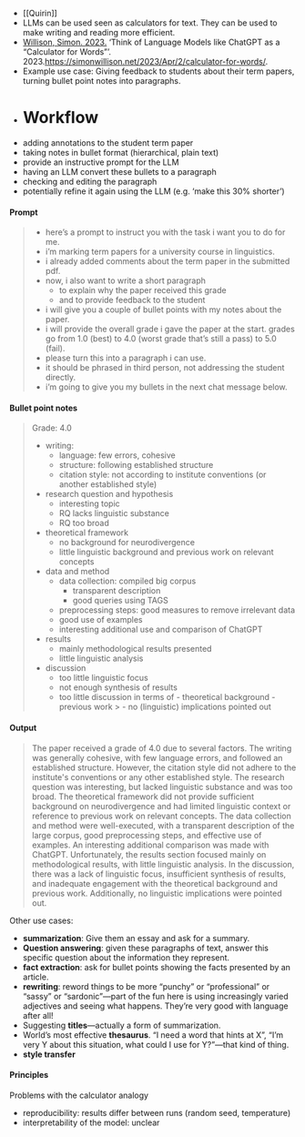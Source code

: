 - [[Quirin]]
- LLMs can be used seen as calculators for text. They can be used to make writing and reading more efficient.
- [Willison, Simon. 2023.]([[Willison2023LingCalc]])  ‘Think of Language Models like ChatGPT as a “Calculator for Words”’. 2023.https://simonwillison.net/2023/Apr/2/calculator-for-words/.
- Example use case: Giving feedback to students about their term papers, turning bullet point notes into paragraphs.
- # Workflow
- adding annotations to the student term paper
- taking notes in bullet format (hierarchical, plain text)
- provide an instructive prompt for the LLM
- having an LLM convert these bullets to a paragraph
- checking and editing the paragraph
- potentially refine it again using the LLM (e.g. ‘make this 30% shorter’)
#### Prompt

> - here’s a prompt to instruct you with the task i want you to do for me.
> - i’m marking term papers for a university course in linguistics.
> - i already added comments about the term paper in the submitted pdf.
> - now, i also want to write a short paragraph
> 	- to explain why the paper received this grade
> 	- and to provide feedback to the student
> - i will give you a couple of bullet points with my notes about the paper.
> - i will provide the overall grade i gave the paper at the start. grades go from 1.0 (best) to 4.0 (worst grade that’s still a pass) to 5.0 (fail).
> - please turn this into a paragraph i can use.
> - it should be phrased in third person, not addressing the student directly.
> - i’m going to give you my bullets in the next chat message below.
#### Bullet point notes

> Grade: 4.0
> 
> - writing: 
> 	- language: few errors, cohesive
> 	- structure: following established structure
> 	- citation style: not according to institute conventions (or another established style)
> - research question and hypothesis
> 	- interesting topic
> 	- RQ lacks linguistic substance
> 	- RQ too broad
> - theoretical framework
> 	- no background for neurodivergence
> 	- little linguistic background and previous work on relevant concepts
> - data and method
> 	- data collection: compiled big corpus
> 		- transparent description
> 		- good queries using TAGS
> 	- preprocessing steps: good measures to remove irrelevant data
> 	- good use of examples
> 	- interesting additional use and comparison of ChatGPT
> - results
> 	- mainly methodological results presented
> 	- little linguistic analysis
> - discussion
> 	- too little linguistic focus
> 	- not enough synthesis of results
> 	- too little discussion in terms of
	- theoretical background
	- previous work
	  > 	- no (linguistic) implications pointed out
#### Output

> The paper received a grade of 4.0 due to several factors. The writing was generally cohesive, with few language errors, and followed an established structure. However, the citation style did not adhere to the institute's conventions or any other established style. The research question was interesting, but lacked linguistic substance and was too broad. The theoretical framework did not provide sufficient background on neurodivergence and had limited linguistic context or reference to previous work on relevant concepts. The data collection and method were well-executed, with a transparent description of the large corpus, good preprocessing steps, and effective use of examples. An interesting additional comparison was made with ChatGPT. Unfortunately, the results section focused mainly on methodological results, with little linguistic analysis. In the discussion, there was a lack of linguistic focus, insufficient synthesis of results, and inadequate engagement with the theoretical background and previous work. Additionally, no linguistic implications were pointed out.


Other use cases:
- **summarization**: Give them an essay and ask for a summary.
- **Question answering**: given these paragraphs of text, answer this specific question about the information they represent.
- **fact extraction**: ask for bullet points showing the facts presented by an article.
- **rewriting**: reword things to be more “punchy” or “professional” or “sassy” or “sardonic”—part of the fun here is using increasingly varied adjectives and seeing what happens. They’re very good with language after all!
- Suggesting **titles**—actually a form of summarization.
- World’s most effective **thesaurus**. “I need a word that hints at X”, “I’m very Y about this situation, what could I use for Y?”—that kind of thing.
- **style transfer**
#### Principles

Problems with the calculator analogy
- reproducibility: results differ between runs (random seed, temperature)
- interpretability of the model: unclear